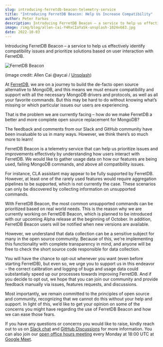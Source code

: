 ```yaml
---
slug: introducing-ferretdb-beacon-telemetry-service
title: "Introducing FerretDB Beacon: Help Us Increase Compatibility"
author: Peter Farkas
description: Introducing FerretDB Beacon – a service to help us effectively identify compatibility issues and prioritize solutions based on user interaction with FerretDB.
image: /img/blog/allen-cai-Y4RxCIaYaSk-unsplash-1024x683.jpg
date: 2022-10-03
---
```


Introducing FerretDB Beacon – a service to help us effectively identify compatibility issues and prioritize solutions based on user interaction with FerretDB.

![FerretDB Beacon](/img/blog/allen-cai-Y4RxCIaYaSk-unsplash-1024x683.jpg)

<!--truncate-->

(image credit: Allen Cai @aycai / [Unsplash](https://unsplash.com/photos/Y4RxCIaYaSk))

At [FerretDB](https://www.ferretdb.io/), we are on a journey to build the de-facto open source alternative to MongoDB, and this means we must ensure compatibility and support with all the necessary MongoDB drivers and protocols, as well as all your favorite commands.
But this may be hard to do without knowing what’s missing or which particular issues our users are experiencing.

That is the problem we are currently facing – how do we make FerretDB a better and more complete open source replacement for MongoDB?

The feedback and comments from our Slack and GitHub community have been invaluable to us in many ways.
However, we think there’s so much more to learn!

FerretDB Beacon is a telemetry service that can help us prioritize issues and improvements effectively by understanding how users interact with FerretDB.
We would like to gather usage data on how our features are being used, failing MongoDB commands, and above all compatibility issues.

For instance, CLA assistant may appear to be fully supported by FerretDB.
However, at least one of the rarely used features would require aggregation pipelines to be supported, which is not currently the case.
These scenarios can only be discovered by collecting information on unsupported commands.

With FerretDB Beacon, the most common unsupported commands can be prioritized based on real world needs.
This is the reason why we are currently working on FerretDB Beacon, which is planned to be introduced with our upcoming Alpha release at the beginning of October.
In addition, FerretDB Beacon users will be notified when new versions are available.

However, we understand that data collection can be a sensitive subject for many in the open source community.
Because of this, we're implementing this functionality with complete transparency in mind, and anyone will be free to check the short source code responsible for data collection.

You will have the chance to opt-out whenever you want (even before starting FerretDB), but even so, we urge you to support us in this endeavor – the correct calibration and logging of bugs and usage data could substantially speed up our processes towards improving FerretDB.
And if you decide to opt out, we hope that you can join our community and provide feedback manually via issues, features requests, and discussions.

Most importantly, we remain committed to the principles of open source and community, recognizing that we cannot do this without your help and support.
In light of this, we’d like to get your opinion on some of the concerns you might have regarding the use of FerretDB Beacon and how we can ease those fears.

If you have any questions or concerns you would like to raise, kindly reach out to us on [Slack chat](https://join.slack.com/t/ferretdb/shared_invite/zt-zqe9hj8g-ZcMG3~5Cs5u9uuOPnZB8~A) and [GitHub Discussions](https://github.com/FerretDB/FerretDB/discussions) for more information.
You can also join our [open office hours meeting](https://calendar.google.com/event?action=TEMPLATE&amp;tmeid=NjNkdTkyN3VoNW5zdHRiaHZybXFtb2l1OWtfMjAyMTEyMTNUMTgwMDAwWiBjX24zN3RxdW9yZWlsOWIwMm0wNzQwMDA3MjQ0QGc&amp;tmsrc=c_n37tquoreil9b02m0740007244%40group.calendar.google.com&amp;scp=ALL) every Monday at 18:00 UTC at [Google Meet](https://meet.google.com/mcb-arhw-qbq).
